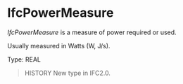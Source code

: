 # IfcPowerMeasure

_IfcPowerMeasure_ is a measure of power required or used.
<!-- end of short definition -->

Usually measured in Watts (W, J/s).

Type: REAL

> HISTORY New type in IFC2.0.
